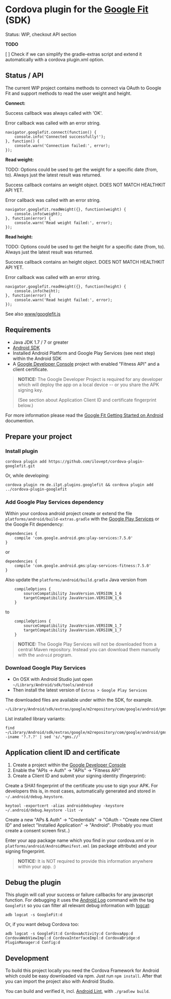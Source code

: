 # Cordova plugin for the [Google Fit](https://developers.google.com/fit/) (SDK)

Status: WIP, checkout API section

**TODO**

[ ] Check if we can simplify the gradle-extras script and extend it automatically with a cordova plugin.xml option.


## Status / API

The current WIP project contains methods to connect via OAuth to Google Fit and support
methods to read the user weight and height.

**Connect:**

Success callback was always called with 'OK'.

Error callback was called with an error string.

	navigator.googlefit.connect(function() {
		console.info('Connected successfully!');
	}, function() {
		console.warn('Connection failed:', error);
	});

**Read weight:**

TODO: Options could be used to get the weight for a specific date (from, to). Always just the latest result was returned.

Success callback contains an weight object. DOES NOT MATCH HEALTHKIT API YET.

Error callback was called with an error string.

	navigator.googlefit.readWeight({}, function(weight) {
		console.info(weight);
	}, function(error) {
		console.warn('Read weight failed:', error);
	});

**Read height:**

TODO: Options could be used to get the height for a specific date (from, to). Always just the latest result was returned.

Success callback contains an height object. DOES NOT MATCH HEALTHKIT API YET.

Error callback was called with an error string.

	navigator.googlefit.readHeight({}, function(height) {
		console.info(heiht);
	}, function(error) {
		console.warn('Read height failed:', error);
	});


See also [www/googlefit.js](https://github.com/ilovept/cordova-plugin-googlefit/blob/master/www/googlefit.js)


## Requirements

* Java JDK 1.7 / 7 or greater
* [Android SDK](http://developer.android.com)
* Installed Android Platform and Google Play Services (see next step) within the Android SDK
* A [Google Developer Console](https://console.developers.google.com/) project
  with enabled "Fitness API" and a client certificate.

> **NOTICE:** The Google Developer Project is required for any developer which will
> deploy the app on a local device -- or you share the APK signing key.
> 
> (See section about Application Client ID and certificate fingerprint below.)

For more information please read the [Google Fit Getting Started on Android](https://developers.google.com/fit/android/get-started) documention.

## Prepare your project

### Install plugin

	cordova plugin add https://github.com/ilovept/cordova-plugin-googlefit.git

Or, while developing:

	cordova plugin rm de.ilpt.plugins.googlefit && cordova plugin add ../cordova-plugin-googlefit

### Add Google Play Services dependency

Within your cordova android project create or extend the file
`platforms/android/build-extras.gradle`
with the [Google Play Services](https://developers.google.com/android/guides/setup)
or the Google Fit dependency:

	dependencies {
		compile 'com.google.android.gms:play-services:7.5.0'
	}

or

	dependencies {
		compile 'com.google.android.gms:play-services-fitness:7.5.0'
	}

Also update the `platforms/android/build.gradle` Java version from

	    compileOptions {
	        sourceCompatibility JavaVersion.VERSION_1_6
	        targetCompatibility JavaVersion.VERSION_1_6
	    }

to

	    compileOptions {
	        sourceCompatibility JavaVersion.VERSION_1_7
	        targetCompatibility JavaVersion.VERSION_1_7
	    }

> **NOTICE:** The Google Play Services will not be downloaded from a central Maven
> repository. Instead you can download them manuelly with the `android` program.

### Download Google Play Services

* On OSX with Android Studio just open `~/Library/Android/sdk/tools/android`
* Then install the latest version of `Extras > Google Play Services`

The downloaded files are available under within the SDK, for example.

	~/Library/Android/sdk/extras/google/m2repository/com/google/android/gms

List installed library variants:

	find ~/Library/Android/sdk/extras/google/m2repository/com/google/android/gms -iname '?.?.?' | sed 's/.*gms.//'


## Application client ID and certificate

1. Create a project within the [Google Developer Console](https://console.developers.google.com/)
2. Enable the "APIs → Auth" → "APIs" → "Fitness API"
3. Create a Client ID and submit your signing identity (fingerprint):

Create a SHA1 fingerprint of the certificate you use to sign your APK. For developers this
is, in most cases, automatically generated and stored in `~/.android/debug.keystore`.

	keytool -exportcert -alias androiddebugkey -keystore ~/.android/debug.keystore -list -v

Create a new "APs &amp; Auth" → "Credentials" → "OAuth - "Create new Client ID" and select
"Installed Application" → "Android". (Probably you must create a consent screen first..)

Enter your app package name which you find in your cordova.xml or in `platforms/android/AndroidManifest.xml` (as package attribute) and your signing fingerprint.

> **NOTICE:** It is NOT required to provide this information anywhere within your app. :)


## Debug the plugin

This plugin will call your success or failure callbacks for any javascript function.
For debugging it uses the [Android Log](http://developer.android.com/tools/debugging/debugging-log.html)
command with the tag `GoogleFit` so you can filter all relevant debug information with
[logcat](http://developer.android.com/tools/help/logcat.html):

	adb logcat -s GoogleFit:d

Or, if you want debug Cordova too:

	adb logcat -s GoogleFit:d CordovaActivity:d CordovaApp:d CordovaWebViewImpl:d CordovaInterfaceImpl:d CordovaBridge:d PluginManager:d Config:d


## Development

To build this project locally you need the Cordova Framework for Android which could
be easy downloaded via npm. Just run `npm install`. After that you can import the
project also with Android Studio.

You can build and verified it, incl. [Android Lint](http://developer.android.com/tools/debugging/improving-w-lint.html),
with `./gradlew build`.
